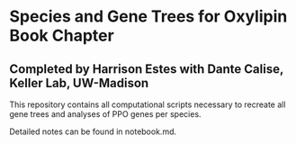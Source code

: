 # Species and Gene Trees for Oxylipin Book Chapter

## Completed by Harrison Estes with Dante Calise, Keller Lab, UW-Madison

This repository contains all computational scripts necessary to recreate all gene trees and analyses of PPO genes per species.

Detailed notes can be found in notebook.md.

